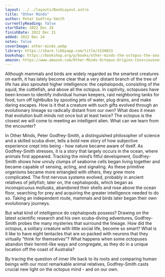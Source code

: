 ```yaml
---
layout: ../../layouts/BookLayout.astro
title: "Other Minds"
author: Peter Godfrey-Smith
currentlyReading: false
startDate: 2022 Dec 24
finishDate: 2022 Dec 31
added: 2022 Dec 24
notes: false
coverImage: other-minds.webp
library: https://share.libbyapp.com/title/3156823
bookshop: https://bookshop.org/p/books/other-minds-the-octopus-the-sea-and-the-deep-origins-of-consciousness-peter-godfrey-smith/8487100
amazon: https://www.amazon.com/Other-Minds-Octopus-Origins-Consciousness/dp/0374227764
---
```


Although mammals and birds are widely regarded as the smartest creatures on earth, it has lately become clear that a very distant branch of the tree of life has also sprouted higher intelligence: the cephalopods, consisting of the squid, the cuttlefish, and above all the octopus. In captivity, octopuses have been known to identify individual human keepers, raid neighboring tanks for food, turn off lightbulbs by spouting jets of water, plug drains, and make daring escapes. How is it that a creature with such gifts evolved through an evolutionary lineage so radically distant from our own? What does it mean that evolution built minds not once but at least twice? The octopus is the closest we will come to meeting an intelligent alien. What can we learn from the encounter?

In Other Minds, Peter Godfrey-Smith, a distinguished philosopher of science and a skilled scuba diver, tells a bold new story of how subjective experience crept into being - how nature became aware of itself. As Godfrey-Smith stresses, it is a story that largely occurs in the ocean, where animals first appeared. Tracking the mind’s fitful development, Godfrey-Smith shows how unruly clumps of seaborne cells began living together and became capable of sensing, acting, and signaling. As these primitive organisms became more entangled with others, they grew more complicated. The first nervous systems evolved, probably in ancient relatives of jellyfish; later on, the cephalopods, which began as inconspicuous mollusks, abandoned their shells and rose above the ocean floor, searching for prey and acquiring the greater intelligence needed to do so. Taking an independent route, mammals and birds later began their own evolutionary journeys.

But what kind of intelligence do cephalopods possess? Drawing on the latest scientific research and his own scuba-diving adventures, Godfrey-Smith probes the many mysteries that surround the lineage. How did the octopus, a solitary creature with little social life, become so smart? What is it like to have eight tentacles that are so packed with neurons that they virtually “think for themselves”? What happens when some octopuses abandon their hermit-like ways and congregate, as they do in a unique location off the coast of Australia?

By tracing the question of inner life back to its roots and comparing human beings with our most remarkable animal relatives, Godfrey-Smith casts crucial new light on the octopus mind - and on our own.  
